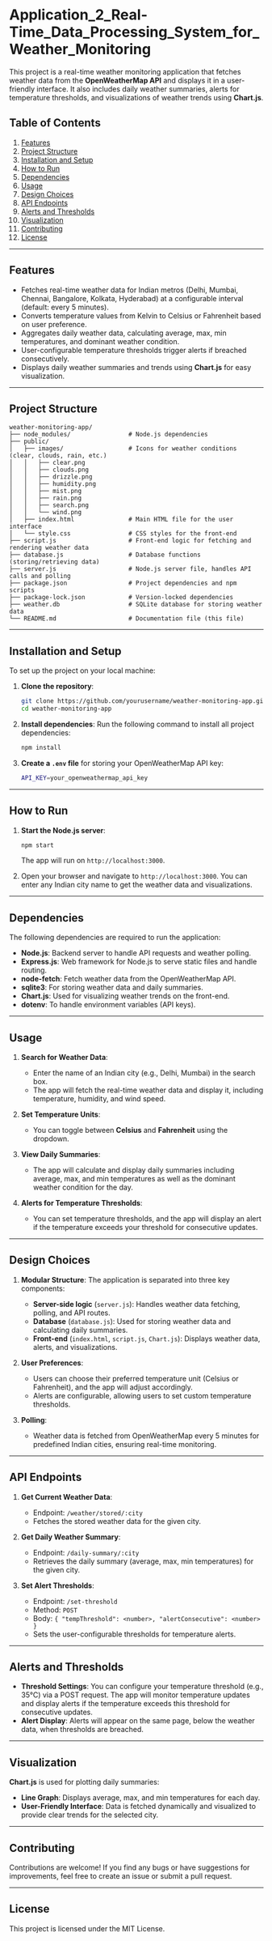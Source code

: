 
# **Application_2_Real-Time_Data_Processing_System_for_Weather_Monitoring**

This project is a real-time weather monitoring application that fetches weather data from the **OpenWeatherMap API** and displays it in a user-friendly interface. It also includes daily weather summaries, alerts for temperature thresholds, and visualizations of weather trends using **Chart.js**.

## **Table of Contents**
1. [Features](#features)
2. [Project Structure](#project-structure)
3. [Installation and Setup](#installation-and-setup)
4. [How to Run](#how-to-run)
5. [Dependencies](#dependencies)
6. [Usage](#usage)
7. [Design Choices](#design-choices)
8. [API Endpoints](#api-endpoints)
9. [Alerts and Thresholds](#alerts-and-thresholds)
10. [Visualization](#visualization)
11. [Contributing](#contributing)
12. [License](#license)

---

## **Features**

- Fetches real-time weather data for Indian metros (Delhi, Mumbai, Chennai, Bangalore, Kolkata, Hyderabad) at a configurable interval (default: every 5 minutes).
- Converts temperature values from Kelvin to Celsius or Fahrenheit based on user preference.
- Aggregates daily weather data, calculating average, max, min temperatures, and dominant weather condition.
- User-configurable temperature thresholds trigger alerts if breached consecutively.
- Displays daily weather summaries and trends using **Chart.js** for easy visualization.

---

## **Project Structure**

```plaintext
weather-monitoring-app/
├── node_modules/                # Node.js dependencies
├── public/
│   ├── images/                  # Icons for weather conditions (clear, clouds, rain, etc.)
│   │   ├── clear.png
│   │   ├── clouds.png
│   │   ├── drizzle.png
│   │   ├── humidity.png
│   │   ├── mist.png
│   │   ├── rain.png
│   │   ├── search.png
│   │   └── wind.png
│   ├── index.html               # Main HTML file for the user interface
│   └── style.css                # CSS styles for the front-end
├── script.js                    # Front-end logic for fetching and rendering weather data
├── database.js                  # Database functions (storing/retrieving data)
├── server.js                    # Node.js server file, handles API calls and polling
├── package.json                 # Project dependencies and npm scripts
├── package-lock.json            # Version-locked dependencies
├── weather.db                   # SQLite database for storing weather data
└── README.md                    # Documentation file (this file)
```

---

## **Installation and Setup**

To set up the project on your local machine:

1. **Clone the repository**:
   ```bash
   git clone https://github.com/yourusername/weather-monitoring-app.git
   cd weather-monitoring-app
   ```

2. **Install dependencies**: Run the following command to install all project dependencies:
   ```bash
   npm install
   ```

3. **Create a `.env` file** for storing your OpenWeatherMap API key:
   ```bash
   API_KEY=your_openweathermap_api_key
   ```

---

## **How to Run**

1. **Start the Node.js server**:
   ```bash
   npm start
   ```
   The app will run on `http://localhost:3000`.

2. Open your browser and navigate to `http://localhost:3000`. You can enter any Indian city name to get the weather data and visualizations.

---

## **Dependencies**

The following dependencies are required to run the application:

- **Node.js**: Backend server to handle API requests and weather polling.
- **Express.js**: Web framework for Node.js to serve static files and handle routing.
- **node-fetch**: Fetch weather data from the OpenWeatherMap API.
- **sqlite3**: For storing weather data and daily summaries.
- **Chart.js**: Used for visualizing weather trends on the front-end.
- **dotenv**: To handle environment variables (API keys).

---

## **Usage**

1. **Search for Weather Data**:
   - Enter the name of an Indian city (e.g., Delhi, Mumbai) in the search box.
   - The app will fetch the real-time weather data and display it, including temperature, humidity, and wind speed.

2. **Set Temperature Units**:
   - You can toggle between **Celsius** and **Fahrenheit** using the dropdown.

3. **View Daily Summaries**:
   - The app will calculate and display daily summaries including average, max, and min temperatures as well as the dominant weather condition for the day.

4. **Alerts for Temperature Thresholds**:
   - You can set temperature thresholds, and the app will display an alert if the temperature exceeds your threshold for consecutive updates.

---

## **Design Choices**

1. **Modular Structure**: The application is separated into three key components:
   - **Server-side logic** (`server.js`): Handles weather data fetching, polling, and API routes.
   - **Database** (`database.js`): Used for storing weather data and calculating daily summaries.
   - **Front-end** (`index.html`, `script.js`, `Chart.js`): Displays weather data, alerts, and visualizations.

2. **User Preferences**:
   - Users can choose their preferred temperature unit (Celsius or Fahrenheit), and the app will adjust accordingly.
   - Alerts are configurable, allowing users to set custom temperature thresholds.

3. **Polling**:
   - Weather data is fetched from OpenWeatherMap every 5 minutes for predefined Indian cities, ensuring real-time monitoring.

---

## **API Endpoints**

1. **Get Current Weather Data**:
   - Endpoint: `/weather/stored/:city`
   - Fetches the stored weather data for the given city.

2. **Get Daily Weather Summary**:
   - Endpoint: `/daily-summary/:city`
   - Retrieves the daily summary (average, max, min temperatures) for the given city.

3. **Set Alert Thresholds**:
   - Endpoint: `/set-threshold`
   - Method: `POST`
   - Body: `{ "tempThreshold": <number>, "alertConsecutive": <number> }`
   - Sets the user-configurable thresholds for temperature alerts.

---

## **Alerts and Thresholds**

- **Threshold Settings**: You can configure your temperature threshold (e.g., 35°C) via a POST request. The app will monitor temperature updates and display alerts if the temperature exceeds this threshold for consecutive updates.
- **Alert Display**: Alerts will appear on the same page, below the weather data, when thresholds are breached.

---

## **Visualization**

**Chart.js** is used for plotting daily summaries:
- **Line Graph**: Displays average, max, and min temperatures for each day.
- **User-Friendly Interface**: Data is fetched dynamically and visualized to provide clear trends for the selected city.

---

## **Contributing**

Contributions are welcome! If you find any bugs or have suggestions for improvements, feel free to create an issue or submit a pull request.

---

## **License**

This project is licensed under the MIT License.
